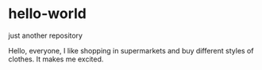 # hello-world
just another repository

Hello, everyone,
I like shopping in supermarkets and buy different styles of clothes.
It makes me excited.

